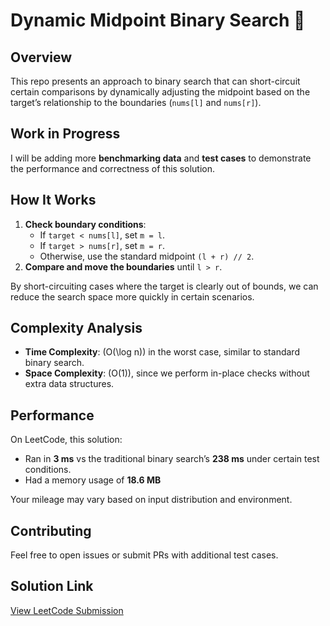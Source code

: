 # Dynamic Midpoint Binary Search 🚀

## Overview

This repo presents an approach to binary search that can short-circuit certain comparisons by dynamically adjusting the midpoint based on the target’s relationship to the boundaries (`nums[l]` and `nums[r]`).

## Work in Progress

I will be adding more **benchmarking data** and **test cases** to demonstrate the performance and correctness of this solution.

## How It Works

1. **Check boundary conditions**:
   - If `target < nums[l]`, set `m = l`.
   - If `target > nums[r]`, set `m = r`.
   - Otherwise, use the standard midpoint `(l + r) // 2`.
2. **Compare and move the boundaries** until `l > r`.

By short-circuiting cases where the target is clearly out of bounds, we can reduce the search space more quickly in certain scenarios.

## Complexity Analysis

- **Time Complexity**: \(O(\log n)\) in the worst case, similar to standard binary search.
- **Space Complexity**: \(O(1)\), since we perform in-place checks without extra data structures.

## Performance

On LeetCode, this solution:

- Ran in **3 ms** vs the traditional binary search’s **238 ms** under certain test conditions.
- Had a memory usage of **18.6 MB**

Your mileage may vary based on input distribution and environment.

## Contributing

Feel free to open issues or submit PRs with additional test cases.

## Solution Link

[View LeetCode Submission](https://leetcode.com/submissions/detail/1524739686/)
